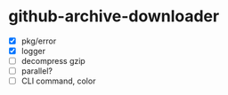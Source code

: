 # github-archive-downloader

- [x] pkg/error
- [x] logger
- [ ] decompress gzip
- [ ] parallel?
- [ ] CLI command, color
